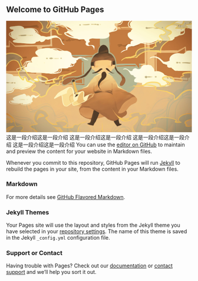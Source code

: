 ## Welcome to GitHub Pages

![试试图片](https://github.com/sunyuqian1997/rebo.github.io/blob/master/rebo%E5%B0%81%E9%9D%A2.jpg)
这是一段介绍这是一段介绍
这是一段介绍这是一段介绍
这是一段介绍这是一段介绍
这是一段介绍这是一段介绍
You can use the [editor on GitHub](https://github.com/sunyuqian1997/rebo.github.io/edit/master/index.md) to maintain and preview the content for your website in Markdown files.

Whenever you commit to this repository, GitHub Pages will run [Jekyll](https://jekyllrb.com/) to rebuild the pages in your site, from the content in your Markdown files.

### Markdown


For more details see [GitHub Flavored Markdown](https://guides.github.com/features/mastering-markdown/).

### Jekyll Themes

Your Pages site will use the layout and styles from the Jekyll theme you have selected in your [repository settings](https://github.com/sunyuqian1997/rebo.github.io/settings). The name of this theme is saved in the Jekyll `_config.yml` configuration file.

### Support or Contact

Having trouble with Pages? Check out our [documentation](https://help.github.com/categories/github-pages-basics/) or [contact support](https://github.com/contact) and we’ll help you sort it out.
